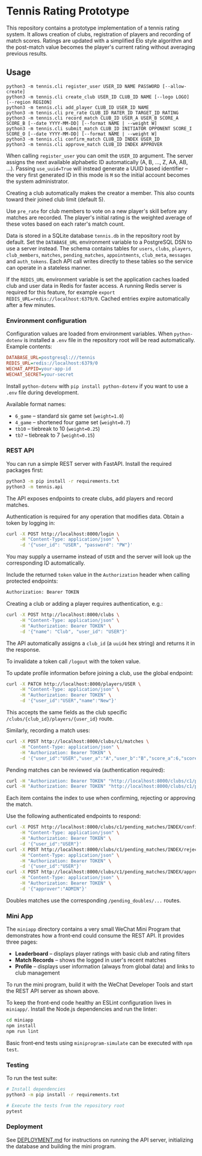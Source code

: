 # Tennis Rating Prototype

This repository contains a prototype implementation of a tennis rating system. It allows creation of clubs, registration of players and recording of match scores. Ratings are updated with a simplified Elo style algorithm and the post-match value becomes the player's current rating without averaging previous results.

## Usage

```
python3 -m tennis.cli register_user USER_ID NAME PASSWORD [--allow-create]
python3 -m tennis.cli create_club USER_ID CLUB_ID NAME [--logo LOGO] [--region REGION]
python3 -m tennis.cli add_player CLUB_ID USER_ID NAME
python3 -m tennis.cli pre_rate CLUB_ID RATER_ID TARGET_ID RATING
python3 -m tennis.cli record_match CLUB_ID USER_A USER_B SCORE_A SCORE_B [--date YYYY-MM-DD] [--format NAME | --weight W]
python3 -m tennis.cli submit_match CLUB_ID INITIATOR OPPONENT SCORE_I SCORE_O [--date YYYY-MM-DD] [--format NAME | --weight W]
python3 -m tennis.cli confirm_match CLUB_ID INDEX USER_ID
python3 -m tennis.cli approve_match CLUB_ID INDEX APPROVER
```

When calling `register_user` you can omit the `USER_ID` argument. The server
assigns the next available alphabetic ID automatically (A, B, ..., Z, AA, AB,
...).  Passing `use_uuid=True` will instead generate a UUID based identifier –
the very first generated ID in this mode is `M` so the initial account becomes
the system administrator.

Creating a club automatically makes the creator a member. This also counts
toward their joined club limit (default 5).

Use `pre_rate` for club members to vote on a new player's skill before any matches are recorded. The player's initial rating is the weighted average of these votes based on each rater's match count.

Data is stored in a SQLite database `tennis.db` in the repository root by
default. Set the `DATABASE_URL` environment variable to a PostgreSQL DSN to use
a server instead. The schema contains tables for `users`, `clubs`, `players`,
`club_members`, `matches`, `pending_matches`, `appointments`, `club_meta`,
`messages` and `auth_tokens`. Each API call writes directly to these tables so
the service can operate in a stateless manner.

If the `REDIS_URL` environment variable is set the application caches loaded
club and user data in Redis for faster access. A running Redis server is
required for this feature, for example `export REDIS_URL=redis://localhost:6379/0`.
Cached entries expire automatically after a few minutes.

### Environment configuration

Configuration values are loaded from environment variables. When
`python-dotenv` is installed a `.env` file in the repository root will be
read automatically. Example contents:

```ini
DATABASE_URL=postgresql:///tennis
REDIS_URL=redis://localhost:6379/0
WECHAT_APPID=your-app-id
WECHAT_SECRET=your-secret
```

Install `python-dotenv` with `pip install python-dotenv` if you want to use a
`.env` file during development.

Available format names:

- `6_game` – standard six game set (`weight=1.0`)
- `4_game` – shortened four game set (`weight=0.7`)
- `tb10` – tiebreak to 10 (`weight=0.25`)
- `tb7` – tiebreak to 7 (`weight=0.15`)

### REST API

You can run a simple REST server with FastAPI. Install the required
packages first:

```bash
python3 -m pip install -r requirements.txt
python3 -m tennis.api
```

The API exposes endpoints to create clubs, add players and record matches.

Authentication is required for any operation that modifies data. Obtain a token
by logging in:

```bash
curl -X POST http://localhost:8000/login \
     -H "Content-Type: application/json" \
     -d '{"user_id": "USER", "password": "PW"}'
```
You may supply a username instead of `USER` and the server will look up the
corresponding ID automatically.

Include the returned `token` value in the `Authorization` header when calling
protected endpoints:

```bash
Authorization: Bearer TOKEN
```

Creating a club or adding a player requires authentication, e.g.:

```bash
curl -X POST http://localhost:8000/clubs \
     -H "Content-Type: application/json" \
     -H "Authorization: Bearer TOKEN" \
     -d '{"name": "Club", "user_id": "USER"}'
```
The API automatically assigns a `club_id` (a `uuid4` hex string) and returns it
in the response.

To invalidate a token call `/logout` with the token value.

To update profile information before joining a club, use the global endpoint:

```bash
curl -X PATCH http://localhost:8000/players/USER \
     -H "Content-Type: application/json" \
     -H "Authorization: Bearer TOKEN" \
     -d '{"user_id":"USER","name":"New"}'
```
This accepts the same fields as the club specific `/clubs/{club_id}/players/{user_id}` route.

Similarly, recording a match uses:

```bash
curl -X POST http://localhost:8000/clubs/c1/matches \
     -H "Content-Type: application/json" \
     -H "Authorization: Bearer TOKEN" \
     -d '{"user_id":"USER","user_a":"A","user_b":"B","score_a":6,"score_b":4}'
```

Pending matches can be reviewed via (authentication required):

```bash
curl -H "Authorization: Bearer TOKEN" "http://localhost:8000/clubs/c1/pending_matches"
curl -H "Authorization: Bearer TOKEN" "http://localhost:8000/clubs/c1/pending_doubles"
```

Each item contains the index to use when confirming, rejecting or approving the match.

Use the following authenticated endpoints to respond:

```bash
curl -X POST http://localhost:8000/clubs/c1/pending_matches/INDEX/confirm \
     -H "Content-Type: application/json" \
     -H "Authorization: Bearer TOKEN" \
     -d '{"user_id":"USER"}'
curl -X POST http://localhost:8000/clubs/c1/pending_matches/INDEX/reject \
     -H "Content-Type: application/json" \
     -H "Authorization: Bearer TOKEN" \
     -d '{"user_id":"USER"}'
curl -X POST http://localhost:8000/clubs/c1/pending_matches/INDEX/approve \
     -H "Content-Type: application/json" \
     -H "Authorization: Bearer TOKEN" \
     -d '{"approver":"ADMIN"}'
```

Doubles matches use the corresponding `/pending_doubles/...` routes.

### Mini App

The `miniapp` directory contains a very small WeChat Mini Program that
demonstrates how a front‑end could consume the REST API. It provides three
pages:

* **Leaderboard** – displays player ratings with basic club and rating filters
* **Match Records** – shows the logged in user's recent matches
* **Profile** – displays user information (always from global data) and links to club management

To run the mini program, build it with the WeChat Developer Tools and start the
REST API server as shown above.

To keep the front‑end code healthy an ESLint configuration lives in
`miniapp/`. Install the Node.js dependencies and run the linter:

```bash
cd miniapp
npm install
npm run lint
```

Basic front‑end tests using `miniprogram-simulate` can be executed with `npm test`.

### Testing

To run the test suite:

```bash
# Install dependencies
python3 -m pip install -r requirements.txt

# Execute the tests from the repository root
pytest
```

### Deployment

See [DEPLOYMENT.md](DEPLOYMENT.md) for instructions on running the API server, initializing the database and building the mini program.

